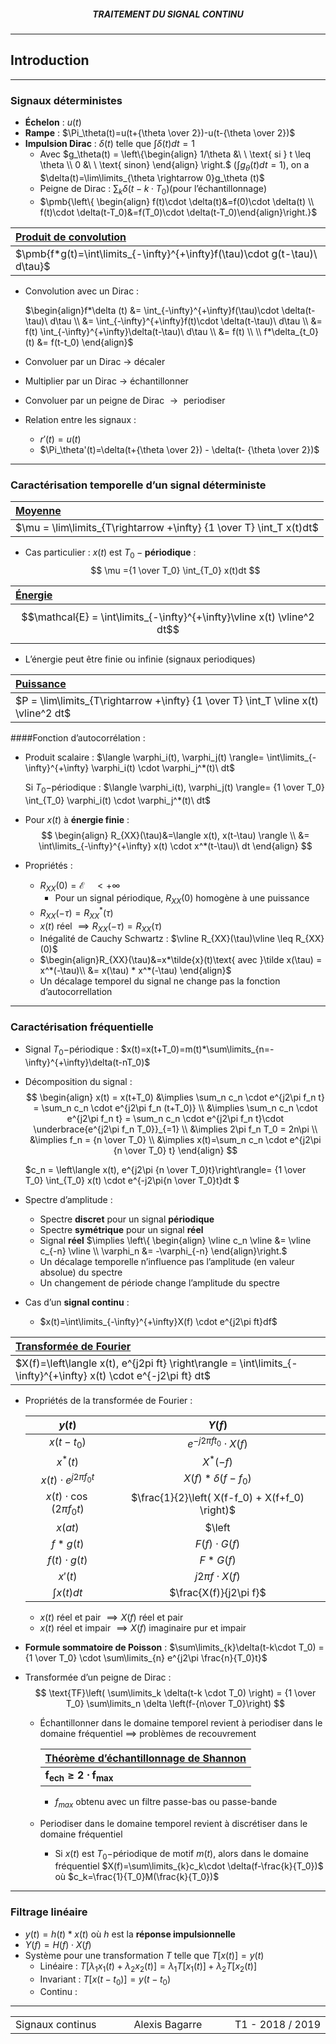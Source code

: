 <h5 style="text-align: center"> TRAITEMENT DU SIGNAL CONTINU </h5>

------

## **Introduction**

------

### Signaux déterministes

- **Échelon** : $u(t)$
- **Rampe** : $\Pi_\theta(t)=u(t+{\theta \over 2})-u(t-{\theta \over 2})$
- **Impulsion Dirac** : $\delta(t)$ telle que $\int \delta(t)dt = 1$
  - Avec $g_\theta(t) = \left\{\begin{align} 1/\theta &\ \ \text{ si } t \leq \theta \\ 0 &\ \ \text{ sinon} \end{align} \right.​$  $\big(\int g_\theta(t)dt = 1\big)​$, on a $\delta(t)=\lim\limits_{\theta \rightarrow 0}g_\theta (t)​$
  - Peigne de Dirac : $\sum_k \delta(t-k\cdot T_0)​$ (pour l’échantillonnage)
  - $\pmb{\left\{ \begin{align} f(t)\cdot \delta(t)&=f(0)\cdot \delta(t) \\ f(t)\cdot \delta(t-T_0)&=f(T_0)\cdot \delta(t-T_0)\end{align}\right.}​$

| <u>**Produit de convolution**</u>                            |
| :----------------------------------------------------------- |
| $\pmb{f*g(t)=\int\limits_{-\infty}^{+\infty}f(\tau)\cdot g(t-\tau)\ d\tau}$ |


  - Convolution avec un Dirac : 

    $\begin{align}f*\delta (t) &= \int_{-\infty}^{+\infty}f(\tau)\cdot \delta(t-\tau)\ d\tau \\ &=  \int_{-\infty}^{+\infty}f(t)\cdot \delta(t-\tau)\ d\tau \\ &= f(t) \int_{-\infty}^{+\infty}\delta(t-\tau)\ d\tau \\ &= f(t) \\ \\ f*\delta_{t_0}(t) &= f(t-t_0) \end{align}$

- Convoluer par un Dirac $\rightarrow$ décaler
- Multiplier par un Dirac $\rightarrow$ échantillonner
- Convoluer par un peigne de Dirac $\rightarrow​$ periodiser

- Relation entre les signaux :
  - $r'(t)=u(t)$
  - $\Pi_\theta'(t)=\delta(t+{\theta \over 2}) - \delta(t- {\theta \over 2})$

---

### Caractérisation **temporelle** d’un signal déterministe

| <u>**Moyenne**</u>                                           |
| :----------------------------------------------------------- |
| $\mu = \lim\limits_{T\rightarrow +\infty} {1 \over T} \int_T x(t)dt$ |


  - Cas particulier : $x(t)​$ est $T_0 -​$**périodique** :
    $$
    \mu ={1 \over T_0} \int_{T_0} x(t)dt
    $$

| <u>**Énergie**</u>                                           |
| :----------------------------------------------------------- |
| $$\mathcal{E} = \int\limits_{-\infty}^{+\infty}\vline x(t) \vline^2 dt$$ |


  - L’énergie peut être finie ou infinie (signaux periodiques)


| <u>**Puissance**</u>                                         |
| :----------------------------------------------------------- |
| $P = \lim\limits_{T\rightarrow +\infty} {1 \over T} \int_T \vline x(t) \vline^2 dt$ |




####Fonction d’autocorrélation :

- Produit scalaire : $\langle \varphi_i(t), \varphi_j(t) \rangle= \int\limits_{-\infty}^{+\infty} \varphi_i(t) \cdot \varphi_j^*(t)\ dt$

  Si $T_0-$périodique : $\langle \varphi_i(t), \varphi_j(t) \rangle= {1 \over T_0} \int_{T_0} \varphi_i(t) \cdot \varphi_j^*(t)\ dt$

    

- Pour $x(t)$ à **énergie finie** : 
  $$
  \begin{align}
  R_{XX}(\tau)&=\langle x(t), x(t-\tau) \rangle \\
  &= \int\limits_{-\infty}^{+\infty} x(t) \cdot x^*(t-\tau)\ dt
  \end{align}
  $$

- Propriétés :

  - $R_{XX}(0) = \mathcal{E} \ \ \ \ < +\infty$
    - Pour un signal périodique, $R_{XX}(0)$ homogène à une puissance
  - $R_{XX}(-\tau) = {R_{XX}}^{*}(\tau)​$
  - $x(t)$ réel $\implies R_{XX}(-\tau)=R_{XX}(\tau)$
  - Inégalité de Cauchy Schwartz : $\vline R_{XX}(\tau)\vline \leq R_{XX}(0)$
  - $\begin{align}R_{XX}(\tau)&=x*\tilde{x}(t)\text{ avec }\tilde x(\tau) = x^*(-\tau)\\ &= x(\tau) * x^*(-\tau) \end{align}​$
  - Un décalage temporel du signal ne change pas la fonction d’autocorrellation



---

### Caractérisation **fréquentielle**

- Signal $T_0-$périodique : $x(t)=x(t+T_0)=m(t)*\sum\limits_{n=-\infty}^{+\infty}\delta(t-nT_0)$

- Décomposition du signal : 
  $$
  \begin{align}
  x(t) = x(t+T_0) &\implies \sum_n c_n \cdot e^{j2\pi f_n t} = \sum_n c_n \cdot e^{j2\pi f_n (t+T_0)} \\ 
  &\implies \sum_n c_n \cdot e^{j2\pi f_n t} = \sum_n c_n \cdot e^{j2\pi f_n t}\cdot \underbrace{e^{j2\pi f_n T_0}}_{=1} \\
  &\implies 2\pi f_n T_0 = 2n\pi \\
  &\implies f_n = {n \over T_0} \\
  &\implies x(t)=\sum_n c_n \cdot e^{j2\pi {n \over T_0} t}
  \end{align}
  $$

  $c_n = \left\langle x(t), e^{j2\pi {n \over T_0}t}\right\rangle= {1 \over T_0} \int_{T_0} x(t) \cdot e^{-j2\pi{n \over T_0}t}dt $



- Spectre d’amplitude :
  - Spectre **discret** pour un signal **périodique**
  - Spectre **symétrique** pour un signal **réel**
  - Signal **réel** $\implies \left\{ \begin{align} \vline c_n \vline &= \vline c_{-n} \vline \\ \varphi_n &= -\varphi_{-n} \end{align}\right.$
  - Un décalage temporelle n’influence pas l’amplitude (en valeur absolue) du spectre
  - Un changement de période change l’amplitude du spectre



- Cas d’un **signal continu** :

  - $x(t)=\int\limits_{-\infty}^{+\infty}X(f) \cdot e^{j2\pi ft}df$

| <u>**Transformée de Fourier**</u>                            |
| :----------------------------------------------------------- |
| $X(f)=\left\langle x(t), e^{j2pi ft} \right\rangle = \int\limits_{-\infty}^{+\infty} x(t) \cdot e^{-j2\pi ft} dt$ |


- Propriétés de la transformée de Fourier :

  |           $y(t)$            |                         $Y(f)$                         |
  | :-------------------------: | :----------------------------------------------------: |
  |         $x(t-t_0)$          |              $e^{-j2\pi f t_0}\cdot X(f)$              |
  |          $x^*(t)$           |                       $X^*(-f)$                        |
  | $x(t)\cdot e^{j2\pi f_0 t}$ |                 $X(f) * \delta(f-f_0)$                 |
  | $x(t)\cdot \cos(2\pi f_0t)$ |    $\frac{1}{2}\left( X(f-f_0) + X(f+f_0) \right)$     |
  |           $x(at)$           | $\left| \frac{1}{a} \right| X\left(\frac{f}{a}\right)$ |
  |          $f*g(t)$           |                   $F(f) \cdot G(f)$                    |
  |      $f(t)\cdot g(t)$       |                        $F*G(f)$                        |
  |           $x'(t)$           |                  $j2\pi f \cdot X(f)$                  |
  |        $\int x(t)dt$        |                 $\frac{X(f)}{j2\pi f}$                 |

  - $x(t)$ réel et pair $\implies X(f)​$ réel et pair
  - $x(t)$ réel et impair $\implies X(f)$ imaginaire pur et impair

- **Formule sommatoire de Poisson** : $\sum\limits_{k}\delta(t-k\cdot T_0) = {1 \over T_0} \cdot \sum\limits_{n} e^{j2\pi \frac{n}{T_0}t}$

- Transformée d’un peigne de Dirac :
  $$
  \text{TF}\left( \sum\limits_k \delta(t-k \cdot T_0) \right) = {1 \over T_0} \sum\limits_n \delta \left(f-{n\over T_0}\right)
  $$

  - Échantillonner dans le domaine temporel revient à periodiser dans le domaine fréquentiel $\implies$ problèmes de recouvrement

    | <u>**Théorème d’échantillonnage de Shannon**</u> |
    | :----------------------------------------------- |
    | $\pmb{f_{ech} \geq 2\cdot f_{max}}$              |

      - $f_{max}$ obtenu avec un filtre passe-bas ou passe-bande

  - Periodiser dans le domaine temporel revient à discrétiser dans le domaine fréquentiel

    - Si $x(t)$ est $T_0-$périodique de motif $m(t)$, alors dans le domaine fréquentiel $X(f)=\sum\limits_{k}c_k\cdot \delta(f-\frac{k}{T_0})$ où $c_k=\frac{1}{T_0}M(\frac{k}{T_0})$

---

### Filtrage linéaire

- $y(t)=h(t) * x(t)$ où $h$ est la **réponse impulsionnelle**
- $Y(f)=H(f)\cdot X(f)$
- Système pour une transformation $T​$ telle que $T[x(t)]=y(t)​$
  - Linéaire : $T[\lambda_1x_1(t)+\lambda_2x_2(t)]=\lambda_1T[x_1(t)]+\lambda_2T[x_2(t)]$
  - Invariant : $T[x(t-t_0)]=y(t-t_0)$
  - Continu : 

------

<table width="90%">
<tr>
<td style="width: 30%; text-align: left; background:transparent; border:0;">Signaux continus</td>
<td style="width: 30%; text-align: center; background:transparent; border:0;">Alexis Bagarre</td>
<td style="width: 30%; text-align: right; background:transparent; border:0;">T1 - 2018 / 2019</td>
</tr>
</table>